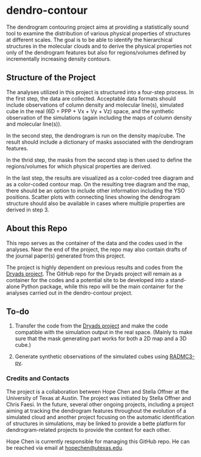 # dendro-contour
The dendrogram contouring project aims at providing a statistically sound tool to examine the distribution of various physical properties of structures at different scales.  The goal is to be able to identify the hierarchical structures in the molecular clouds and to derive the physical properties not only of the dendrogram features but also for regions/volumes defined by incrementally increasing density contours.

## Structure of the Project
The analyses utilized in this project is structured into a four-step process.  In the first step, the data are collected.  Acceptable data formats should include observations of column density and molecular line(s), simulated cube in the real (6D = PPP + Vx + Vy + Vz) space, and the synthetic observation of the simulations (again including the maps of column density and molecular line(s)).

In the second step, the dendrogram is run on the density map/cube.  The result should include a dictionary of masks associated with the dendrogram features.

In the thrid step, the masks from the second step is then used to define the regions/volumes for which physical properties are derived.

In the last step, the results are visualized as a color-coded tree diagram and as a color-coded contour map.  On the resulting tree diagram and the map, there should be an option to include other information including the YSO positions.  Scatter plots with connecting lines showing the dendrogram structure should also be available in cases where multiple properties are derived in step 3.

## About this Repo
This repo serves as the container of the data and the codes used in the analyses.  Near the end of the project, the repo may also contain drafts of the journal paper(s) generated from this project.

The project is highly dependent on previous results and codes from the [Dryads project](https://github.com/hopehhchen/Dryads).  The GitHub repo for the Dryads project will remain as a container for the codes and a potential site to be developed into a stand-alone Python package, while this repo will be the main container for the analyses carried out in the dendro-contour project.

## To-do
1. Transfer the code from the [Dryads project](https://github.com/hopehhchen/Dryads) and make the code compatible with the simulation output in the real space.  (Mainly to make sure that the mask generating part works for both a 2D map and a 3D cube.)

2. Generate synthetic observations of the simulated cubes using [RADMC3-py](http://www.ita.uni-heidelberg.de/~dullemond/software/radmc-3d/).

### Credits and Contacts
The project is a collaboration between Hope Chen and Stella Offner at the University of Texas at Austin.  The project was initiated by Stella Offner and Chris Faesi.  In the future, several other ongoing projects, including a project aiming at tracking the dendrogram features throughout the evolution of a simulated cloud and another project focusing on the automatic identification of structures in simulations, may be linked to provide a bette platform for dendrogram-related projects to provide the context for each other.

Hope Chen is currently responsible for managing this GitHub repo.  He can be reached via email at hopechen@utexas.edu.
